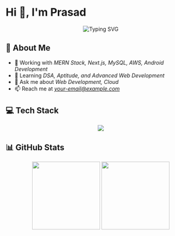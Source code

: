 # Hi 👋, I'm Prasad

<div align="center">
  <img src="https://readme-typing-svg.demolab.com?font=Fira+Code&pause=1000&color=2196F3&center=true&vCenter=true&width=435&lines=Full+Stack+Developer" alt="Typing SVG" />
</div>

## 🚀 About Me

- 🔭 Working with *MERN Stack, Next.js, MySQL, AWS, Android Development*
- 🌱 Learning *DSA, Aptitude, and Advanced Web Development*
- 💬 Ask me about *Web Development, Cloud*
- 📫 Reach me at *[your-email@example.com](prasadgunjal066@example.com)*

## 💻 Tech Stack

<div align="center">
  <img src="https://skillicons.dev/icons?i=js,react,nodejs,express,mongodb,mysql,java,python,aws,docker,git,github,tailwind,bootstrap&perline=10" />
</div>

## 📊 GitHub Stats

<div align="center">
  <img height="180em" src="https://github-readme-stats.vercel.app/api?username=Prasad-Gunjal&show_icons=true&theme=dark&hide_border=true&count_private=true&cache_seconds=86400" />
  <img height="180em" src="https://github-readme-stats.vercel.app/api/top-langs/?username=Prasad-Gunjal&layout=compact&theme=dark&hide_border=true&langs_count=6&cache_seconds=86400" />
</div>
